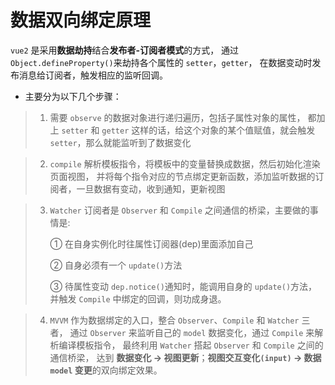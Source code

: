 # 数据双向绑定原理

`vue2` 是采用**数据劫持**结合**发布者-订阅者模式**的方式，
通过 `Object.defineProperty()`来劫持各个属性的 `setter`，`getter`，
在数据变动时发布消息给订阅者，触发相应的监听回调。

- 主要分为以下几个步骤：

> 1. 需要 `observe` 的数据对象进行递归遍历，包括子属性对象的属性，
>    都加上 `setter` 和 `getter` 这样的话，给这个对象的某个值赋值，就会触发 `setter`，那么就能监听到了数据变化

> 2. `compile` 解析模板指令，将模板中的变量替换成数据，然后初始化渲染页面视图，
>    并将每个指令对应的节点绑定更新函数，添加监听数据的订阅者，一旦数据有变动，收到通知，更新视图

> 3. `Watcher` 订阅者是 `Observer` 和 `Compile` 之间通信的桥梁，主要做的事情是:
>
>    ① 在自身实例化时往属性订阅器(dep)里面添加自己
>
>    ② 自身必须有一个 `update()`方法
>
>    ③ 待属性变动 `dep.notice()`通知时，能调用自身的 `update()`方法，并触发 `Compile` 中绑定的回调，则功成身退。

> 4. `MVVM` 作为数据绑定的入口，整合 `Observer`、`Compile` 和 `Watcher` 三者，
>    通过 `Observer` 来监听自己的 `model` 数据变化，通过 `Compile` 来解析编译模板指令，
>    最终利用 `Watcher` 搭起 `Observer` 和 `Compile` 之间的通信桥梁，
>    达到 **数据变化 -> 视图更新**；**视图交互变化`(input)` -> 数据 `model` 变更**的双向绑定效果。
